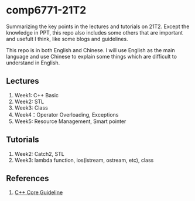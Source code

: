 # comp6771-21T2
Summarizing the key points in the lectures and tutorials on 21T2. Except the knowledge in PPT, this repo also includes some others that are important and usefult I think, like some blogs and guidelines.

This repo is in both English and Chinese. I will use English as the main language and use Chinese to explain some things which are difficult to understand in English.

## Lectures

1. Week1: C++ Basic
2. Week2: STL
3. Week3: Class
4. Week4：Operator Overloading, Exceptions
5. Week5: Resource Management, Smart pointer

## Tutorials
1. Week2: Catch2, STL
2. Week3: lambda function, ios(istream, ostream, etc), class

## References
1. [C++ Core Guideline](https://isocpp.github.io/CppCoreGuidelines/CppCoreGuidelines#main)
